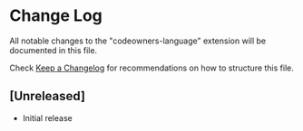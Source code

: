 # Change Log
All notable changes to the "codeowners-language" extension will be documented in this file.

Check [Keep a Changelog](http://keepachangelog.com/) for recommendations on how to structure this file.

## [Unreleased]
- Initial release